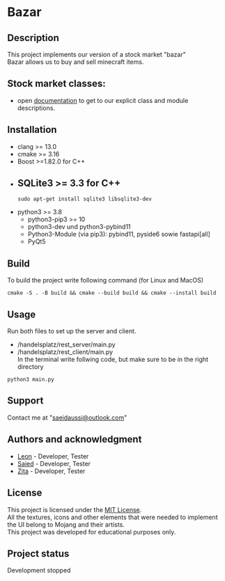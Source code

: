 # Bazar 

## Description
This project implements our version of a stock market "bazar" <br>
Bazar allows us to buy and sell minecraft items. <br>

## Stock market classes:
- open [documentation](html/index.html) to get to our explicit class and module descriptions. <br>


## Installation
- clang >= 13.0 
- cmake >= 3.16
- Boost >=1.82.0 for C++
- SQLite3 >= 3.3 for C++
    - 
    ```
    sudo apt-get install sqlite3 libsqlite3-dev
    ```
- python3 >= 3.8
    - python3-pip3 >= 10
    - python3-dev und python3-pybind11
    - Python3-Module (via pip3): pybind11, pyside6 sowie fastapi[all]
    - PyQt5

## Build
To build the project write following command (for Linux and MacOS)
```
cmake -S . -B build && cmake --build build && cmake --install build
```

## Usage
Run both files to set up the server and client.
- /handelsplatz/rest_server/main.py
- /handelsplatz/rest_client/main.py <br>
In the terminal write follwing code, but make sure to be in the right directory 
```
python3 main.py
```
## Support
Contact me at "saeidaussi@outlook.com"

## Authors and acknowledgment
- [Leon](https://gitlab.informatik.uni-bonn.de/peplaul0) - Developer, Tester
- [Saied](https://gitlab.informatik.uni-bonn.de/aussis0) - Developer, Tester
- [Zita](https://gitlab.informatik.uni-bonn.de/aratoz0) - Developer, Tester

## License
This project is licensed under the [MIT License](LICENSE).<br>
All the textures, icons and other elements that were needed to implement the UI belong to Mojang and their artists. <br>
This project was developed for educational purposes only.

## Project status
Development stopped
